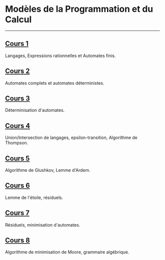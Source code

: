 # Modèles de la Programmation et du Calcul

---

## [Cours 1](./cours_1.md)
Langages, Expressions rationnelles et Automates finis.

## [Cours 2](./cours_2.md)
Automates complets et automates déterministes.

## [Cours 3](./cours_3.md)
Déterminisation d'automates.

## [Cours 4](./cours_4.md)
Union/Intersection de langages, epsilon-transition, Algorithme de Thompson.

## [Cours 5](./cours_5.md)
Algorithme de Glushkov, Lemme d'Ardem.

## [Cours 6](./cours_6.md)
Lemme de l'étoile, résiduels.

## [Cours 7](./cours_7.md)
Résiduels, minimisation d'automates.

## [Cours 8](./cours_8.md)
Algorithme de minimisation de Moore, grammaire algébrique.
